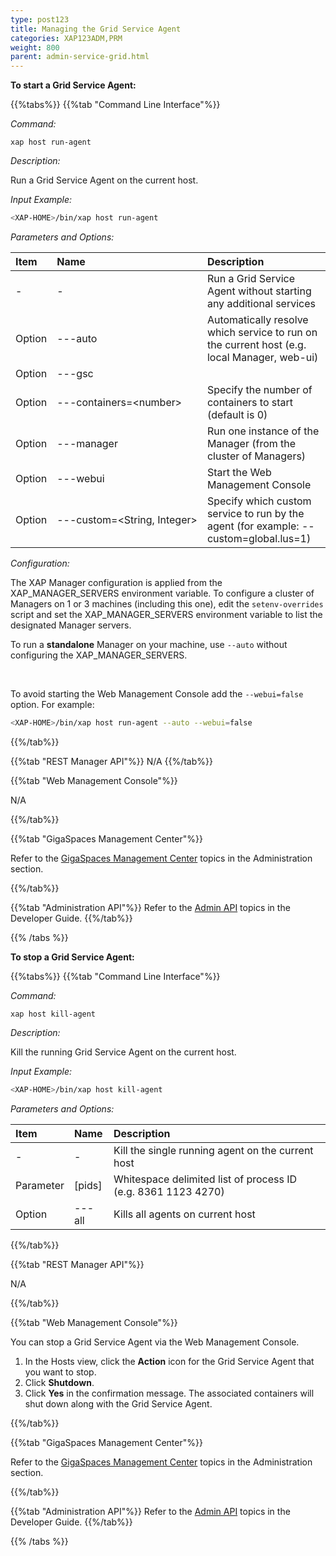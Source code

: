 ```yaml
---
type: post123
title: Managing the Grid Service Agent
categories: XAP123ADM,PRM 
weight: 800
parent: admin-service-grid.html
---
```

 
  

 
**To start a Grid Service Agent:**
<br>
 
 
{{%tabs%}}
{{%tab "Command Line Interface"%}}

*Command:*

`xap host run-agent`  

*Description:*
 
Run a Grid Service Agent on the current host.

*Input Example:*

```bash
<XAP-HOME>/bin/xap host run-agent
```

*Parameters and Options:*

| Item | Name | Description |
|:-----|:------|:------------|
| - | - | Run a Grid Service Agent without starting any additional services |
|Option | ---auto | Automatically resolve which service to run on the current host (e.g. local Manager, web-ui)|
|Option | ---gsc  |  |
|Option | ---containers=\<number\>  | Specify the number of containers to start (default is 0) |
|Option | ---manager  | Run one instance of the Manager (from the cluster of Managers) |
|Option | ---webui  | Start the Web Management Console |
|Option | <nobr>---custom=\<String, Integer\><nobr>| Specify which custom service to run by the agent (for example: --custom=global.lus=1)|

*Configuration:*

The XAP Manager configuration is applied from the XAP_MANAGER_SERVERS environment variable.
To configure a cluster of Managers on 1 or 3 machines (including this one), edit the `setenv-overrides` script
and set the XAP_MANAGER_SERVERS environment variable to list the designated Manager servers.

To run a **standalone** Manager on your machine, use `--auto` without configuring the XAP_MANAGER_SERVERS.

<br>

To avoid starting the Web Management Console add the `--webui=false` option. For example:

```bash
<XAP-HOME>/bin/xap host run-agent --auto --webui=false
```

{{%/tab%}}

{{%tab "REST Manager API"%}}
N/A
{{%/tab%}}


{{%tab "Web Management Console"%}}

N/A

{{%/tab%}}


{{%tab "GigaSpaces Management Center"%}}

Refer to the [GigaSpaces Management Center](./gigaspaces-management-center.html) topics in the Administration section.

{{%/tab%}}


{{%tab "Administration API"%}}
Refer to the [Admin API](../dev-java/administration-and-monitoring-overview.html) topics in the Developer Guide.
{{%/tab%}}

{{% /tabs %}}


**To stop a Grid Service Agent:**

{{%tabs%}}
{{%tab "Command Line Interface"%}}

*Command:*

`xap host kill-agent`

*Description:*

Kill the running Grid Service Agent on the current host.

*Input Example:*

```bash
<XAP-HOME>/bin/xap host kill-agent
```

*Parameters and Options:*

| Item | Name | Description |
|:-----|:------|:------------|
| - | - | Kill the single running agent on the current host |
|Parameter | [pids] | Whitespace delimited list of process ID (e.g. 8361 1123 4270)|
|Option | ---all  | Kills all agents on current host |

{{%/tab%}}

{{%tab "REST Manager API"%}}

N/A

{{%/tab%}}


{{%tab "Web Management Console"%}}

You can stop a Grid Service Agent via the Web Management Console.

1. In the Hosts view, click the **Action** icon for the Grid Service Agent that you want to stop.
1. Click **Shutdown**.
1. Click **Yes** in the confirmation message. The associated containers will shut down along with the Grid Service Agent.

{{%/tab%}}


{{%tab "GigaSpaces Management Center"%}}

Refer to the [GigaSpaces Management Center](./gigaspaces-management-center.html) topics in the Administration section.

{{%/tab%}}


{{%tab "Administration API"%}}
Refer to the [Admin API](../dev-java/administration-and-monitoring-overview.html) topics in the Developer Guide.
{{%/tab%}}

{{% /tabs %}}